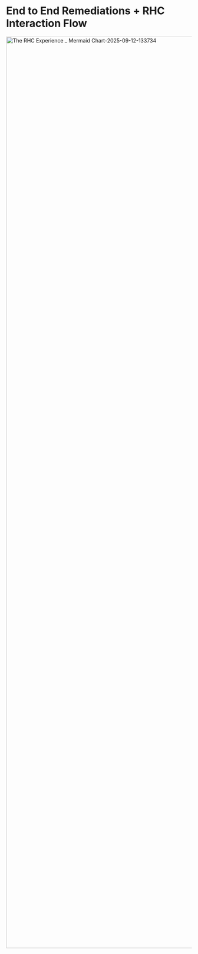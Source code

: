 # End to End Remediations + RHC Interaction Flow 
<img width="3840" height="2469" alt="The RHC Experience _ Mermaid Chart-2025-09-12-133734" src="https://github.com/user-attachments/assets/91d37a4c-95a0-413f-9e39-023a12aca7b7" />
